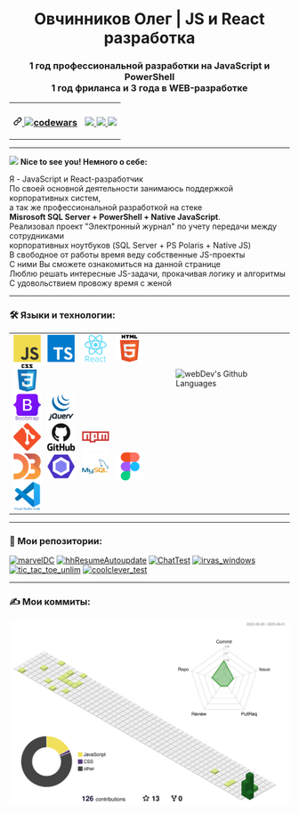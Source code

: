 
<h1 align="center">
  Овчинников Олег | JS и React разработка
</h1>

<h3 align="center">
  <p>1 год профессиональной разработки на JavaScript и PowerShell<br>
  1 год фриланса и 3 года в WEB-разработке</p>
</h3>

<table width="100%">
  <tbody>
    <tr>
      <td>
        <h3 tabindex="-1" dir="auto">
          <a id="" class="anchor" aria-hidden="true" tabindex="-1" href="#">
            <svg class="octicon octicon-link" viewBox="0 0 16 16" version="1.1" width="16" height="16" aria-hidden="true">
              <path d="m7.775 3.275 1.25-1.25a3.5 3.5 0 1 1 4.95 4.95l-2.5 2.5a3.5 3.5 0 0 1-4.95 0 .751.751 0 0 1 .018-1.042.751.751 0 0 1 1.042-.018 1.998 1.998 0 0 0 2.83 0l2.5-2.5a2.002 2.002 0 0 0-2.83-2.83l-1.25 1.25a.751.751 0 0 1-1.042-.018.751.751 0 0 1-.018-1.042Zm-4.69 9.64a1.998 1.998 0 0 0 2.83 0l1.25-1.25a.751.751 0 0 1 1.042.018.751.751 0 0 1 .018 1.042l-1.25 1.25a3.5 3.5 0 1 1-4.95-4.95l2.5-2.5a3.5 3.5 0 0 1 4.95 0 .751.751 0 0 1-.018 1.042.751.751 0 0 1-1.042.018 1.998 1.998 0 0 0-2.83 0l-2.5 2.5a1.998 1.998 0 0 0 0 2.83Z"> 
              </path>
            </svg>
          </a>
          <a href="https://www.codewars.com/users/Jade-Dragon88" rel="nofollow">
            <img 
src="https://camo.githubusercontent.com/2fcedbf7f29fd121bd130629cdc3c50b77347f0bb5d1a62b0aca59bf6d6e7dba/68747470733a2f2f7777772e636f6465776172732e636f6d2f75736572732f4a6164652d447261676f6e38382f6261646765732f6d6963726f" 
              alt="codewars" 
              data-canonical-src="https://www.codewars.com/users/Jade-Dragon88/badges/micro" style="max-width: 100%;">
          </a>
        </h3>
      </td>
      <td>
        <h3 align="right">
          <a href="https://t.me/Nn_Ovchinnikov_Oleg">
            <img src="https://img.shields.io/badge/Ovchinnikov-blue?logo=telegram&logoColor=white&style=flat">
          </a>
          <a href="https://nn.hh.ru/resume/fd4ab6cfff06090a860039ed1f4d5a324c7945">
            <img src="https://img.shields.io/badge/HH-Ovchinnikov-red?labelColor=red&logoColor=white&style=flat">
          </a>
          <a href="https://www.linkedin.com/in/oleg-ovchinnikov-2bab08202/">
            <img src="https://img.shields.io/badge/Ovchinnikov-blue?logo=linkedin&logoColor=white&style=flat">
          </a>
        </h3>
      </td>
    </tr>
  </tbody>
</table>




---

<span>
  <img src="https://github.com/blackcater/blackcater/raw/main/images/Hi.gif" height="32"/>
</span>
<span>
  <b>Nice to see you! Немного о себе:</b>
</span>
<p> </p>
<p>
Я - JavaScript и React-разработчик<br>
По своей основной деятельности занимаюсь поддержкой корпоративных систем,<br>
а так же профессиональной разработкой на стеке<br>
<b>Misrosoft SQL Server + PowerShell + Native JavaScript</b>.<br>
Реализовал проект "Электронный журнал" по учету передачи между сотрудниками<br>
корпоративных ноутбуков (SQL Server + PS Polaris + Native JS)<br>
В свободное от работы время веду собственные JS-проекты<br>
С ними Вы сможете ознакомиться на данной странице<br>
Люблю решать интересные JS-задачи, прокачивая логику и алгоритмы<br>
С удовольствием провожу время с женой</p>

---

### :hammer_and_wrench: Языки и технологии:

<table border="0" width="100%">
  <tbody border="0">
    <tr border="0" >
      <td border="0">
        <div>
          <img src="https://github.com/devicons/devicon/blob/master/icons/javascript/javascript-original.svg" title="javascript" alt="javascript" width="50" height="50"/>
          &nbsp;
          <img src="https://github.com/devicons/devicon/blob/master/icons/typescript/typescript-original.svg" title="typescript" alt="typescript" width="50" height="50"/>
          &nbsp;
          <img src="https://github.com/devicons/devicon/blob/master/icons/react/react-original-wordmark.svg" title="React" alt="React" width="50" height="50"/>
          &nbsp;
          <img src="https://github.com/devicons/devicon/blob/master/icons/html5/html5-original-wordmark.svg" title="html5" alt="html5" width="50" height="50"/>
          &nbsp;
          <img src="https://github.com/devicons/devicon/blob/master/icons/css3/css3-original-wordmark.svg" title="css3" alt="css3" width="50" height="50"/>
        </div>
        <div>
          <img src="https://github.com/devicons/devicon/blob/master/icons/bootstrap/bootstrap-original-wordmark.svg" title="bootstrap" alt="bootstrap" width="50" height="50"/>
          &nbsp;
          <img src="https://github.com/devicons/devicon/blob/master/icons/jquery/jquery-original-wordmark.svg" title="jquery" alt="jquery" width="50" height="50"/>
        </div>
        <div>
          <img src="https://github.com/devicons/devicon/blob/master/icons/git/git-original.svg" title="git" alt="git" width="50" height="50"/>
          &nbsp;
          <img src="https://github.com/devicons/devicon/blob/master/icons/github/github-original-wordmark.svg" title="github" alt="github" width="50" height="50"/>
          &nbsp;
          <img src="https://github.com/devicons/devicon/blob/master/icons/npm/npm-original-wordmark.svg" title="npm" alt="npm" width="50" height="50"/>
        </div>  
        <div>
          <img src="https://github.com/devicons/devicon/blob/master/icons/d3js/d3js-original.svg" title="d3js" alt="d3js" width="50" height="50"/>
          &nbsp;
          <img src="https://github.com/devicons/devicon/blob/master/icons/eslint/eslint-original.svg" title="eslint" alt="eslint" width="50" height="50"/>
          &nbsp;
          <img src="https://github.com/devicons/devicon/blob/master/icons/mysql/mysql-original-wordmark.svg" title="mysql" alt="mysql" width="50" height="50"/>
          &nbsp;
          <img src="https://github.com/devicons/devicon/blob/master/icons/figma/figma-original.svg" title="figma" alt="figma" width="50" height="50"/>
          &nbsp;
          <img src="https://github.com/devicons/devicon/blob/master/icons/vscode/vscode-original-wordmark.svg" title="vscode" alt="vscode" width="50" height="50"/>
        </div>
      </td>
      <td border="0" bordercolor="white">
        <div>
          <img height="195px" align="right" alt="webDev's Github Languages" src="https://github-readme-stats-sigma-five.vercel.app/api/top-langs/?username=Jade-Dragon88&layout=compact&theme=gruvbox_light&card_width=345&size_weight=0.5&count_weight=0.5" />
        </div>
      </td>
    </tr>
  </tbody>
</table>

---

### 🧾 Мои репозитории:

[![marvelDC](https://github-readme-stats.vercel.app/api/pin/?username=Jade-Dragon88&repo=marvelDC)](https://github.com/Jade-Dragon88/marvelDC)
[![hhResumeAutoupdate](https://github-readme-stats.vercel.app/api/pin/?username=Jade-Dragon88&repo=hhResumeAutoupdate)](https://github.com/Jade-Dragon88/hhResumeAutoupdate)
[![ChatTest](https://github-readme-stats.vercel.app/api/pin/?username=Jade-Dragon88&repo=ChatTest)](https://github.com/Jade-Dragon88/ChatTest)
[![irvas_windows](https://github-readme-stats.vercel.app/api/pin/?username=Jade-Dragon88&repo=irvas_windows)](https://github.com/Jade-Dragon88/irvas_windows)
[![tic_tac_toe_unlim](https://github-readme-stats.vercel.app/api/pin/?username=Jade-Dragon88&repo=tic_tac_toe_unlim)](https://github.com/Jade-Dragon88/tic_tac_toe_unlim)
[![coolclever_test](https://github-readme-stats.vercel.app/api/pin/?username=Jade-Dragon88&repo=coolclever_test)](https://github.com/Jade-Dragon88/coolclever_test)

---

### ✍️ Мои коммиты:

![commits](./profile-3d-contrib/profile-green-animate.svg)












